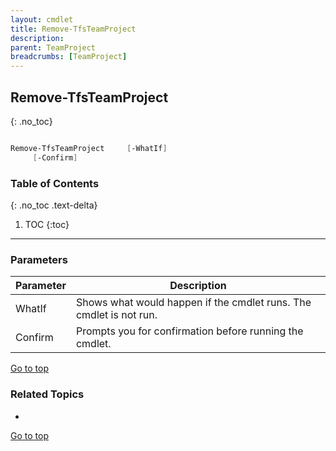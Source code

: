 ```yaml
---
layout: cmdlet
title: Remove-TfsTeamProject
description: 
parent: TeamProject
breadcrumbs: [TeamProject]
---
```

## Remove-TfsTeamProject
{: .no_toc}



```powershell

Remove-TfsTeamProject     [-WhatIf]
     [-Confirm]

```

### Table of Contents
{: .no_toc .text-delta}

1. TOC
{:toc}

-----
### Parameters

| Parameter | Description |
|:----------|-------------|
 | WhatIf | Shows what would happen if the cmdlet runs. The cmdlet is not run. |
 | Confirm | Prompts you for confirmation before running the cmdlet. |
 
[Go to top](#remove-tfsteamproject)

### Related Topics

* 


[Go to top](#remove-tfsteamproject)

